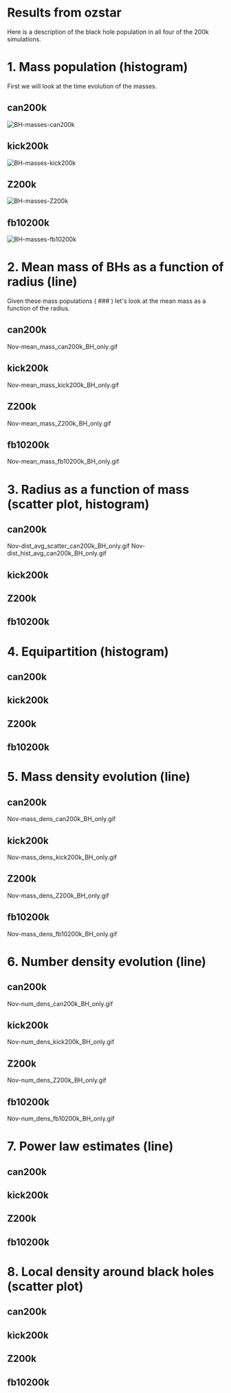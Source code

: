 # Results from ozstar

Here is a description of the black hole population in all four of the 200k simulations.

# 1. Mass population (histogram)

First we will look at the time evolution of the masses.

## can200k

![BH-masses-can200k](/analysis-scripts/gifs/Nov-mass_hist_can200k_BH_only.gif)


## kick200k

![BH-masses-kick200k](/analysis-scripts/gifs/Nov-mass_hist_kick200k_BH_only.gif)

## Z200k

![BH-masses-Z200k](/analysis-scripts/gifs/Nov-mass_hist_Z200k_BH_only.gif)

## fb10200k

![BH-masses-fb10200k](/analysis-scripts/gifs/Nov-mass_hist_fb10200k_BH_only.gif)

# 2. Mean mass of BHs as a function of radius (line)

Given these mass populations ( ### ) let's look at the mean mass as a function of the radius.

## can200k

Nov-mean_mass_can200k_BH_only.gif

## kick200k

Nov-mean_mass_kick200k_BH_only.gif

## Z200k

Nov-mean_mass_Z200k_BH_only.gif

## fb10200k

Nov-mean_mass_fb10200k_BH_only.gif

# 3. Radius as a function of mass (scatter plot, histogram)

## can200k

Nov-dist_avg_scatter_can200k_BH_only.gif
Nov-dist_hist_avg_can200k_BH_only.gif

## kick200k

## Z200k

## fb10200k

# 4. Equipartition (histogram)

## can200k

## kick200k

## Z200k

## fb10200k

# 5. Mass density evolution (line)

## can200k

Nov-mass_dens_can200k_BH_only.gif

## kick200k

Nov-mass_dens_kick200k_BH_only.gif

## Z200k

Nov-mass_dens_Z200k_BH_only.gif

## fb10200k

Nov-mass_dens_fb10200k_BH_only.gif

# 6. Number density evolution (line)

## can200k

Nov-num_dens_can200k_BH_only.gif

## kick200k

Nov-num_dens_kick200k_BH_only.gif

## Z200k

Nov-num_dens_Z200k_BH_only.gif

## fb10200k

Nov-num_dens_fb10200k_BH_only.gif

# 7. Power law estimates (line)

## can200k

## kick200k

## Z200k

## fb10200k

# 8. Local density around black holes (scatter plot)

## can200k

## kick200k

## Z200k

## fb10200k
